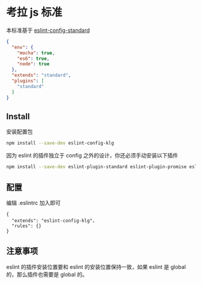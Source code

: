 # 考拉 js 标准
本标准基于 [eslint-config-standard](https://github.com/standard/eslint-config-standard)

```json
{
  "env": {
    "mocha": true,
    "es6": true,
    "node": true
  },
  "extends": "standard",
  "plugins": [
    "standard"
  ]
}
```


## Install

安装配置包

```bash
npm install --save-dev eslint-config-klg
```

因为 eslint 的插件独立于 config 之外的设计，你还必须手动安装以下插件


```bash
npm install --save-dev eslint-plugin-standard eslint-plugin-promise eslint-plugin-import eslint-plugin-node
```

## 配置
编辑 .eslintrc 加入即可

```.eslintrc
{
  "extends": "eslint-config-klg"，
  "rules": {}
}
```

## 注意事项
eslint 的插件安装位置要和 eslint 的安装位置保持一致，如果 eslint 是 global 的，那么插件也需要是 global 的。